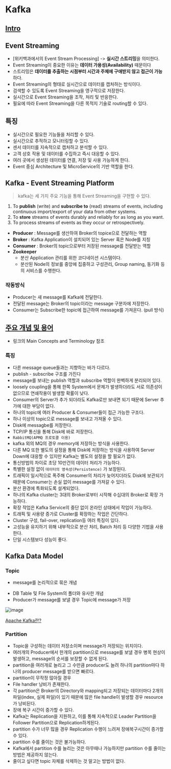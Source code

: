# Kafka

## [Intro](https://kafka.apache.org/intro)

## Event Streaming

* [위키백과에서의 Event Stream Processing] -> **실시간 스트리밍**을 의미한다.
* Event Streaming이 중요한 이유는 **데이터 가용성(Availability)** 때문이다
* 스트리밍은 **데이터를 추출하는 시점부터 시간과 주체에 구애받지 않고 접근이 가능**하다.
* Event Streaming의 형태로 실시간으로 데이터를 캡처하는 방식이다.
* 검색할 수 있도록 Event Streaming을 영구적으로 저장한다.
* 실시간으로 Event Streaming을 조작, 처리 및 반응한다.
* 필요에 따라 Event Streaming을 다른 목적지 기술로 routing할 수 있다.

## 특징

* 실시간으로 필요한 기능들을 처리할 수 있다.
* 실시간으로 추적하고 모니터링할 수 있다.
* 센서 데이터를 지속적으로 캡처하고 분석할 수 있다.
* 고객 상호 작용 및 데이터를 수집하고 즉시 대응할 수 있다.
* 여러 곳에서 생성된 데이터를 연결, 저장 및 사용 가능하게 한다.
* Event 중심 Architecture 및 MicroService의 기반 역할을 한다.

## Kafka - Event Streaming Platform

> kafka는 세 가지 주요 기능을 통해 Event Streaming을 구현할 수 있다.
1. To **publish** (write) and **subscribe to** (read) streams of events, including continuous import/export of your data from other systems.
2. To **store** streams of events durably and reliably for as long as you want.
3. To process streams of events as they occur or retrospectively.

* **Producer** : Message를 생산하여 Broker의 topice으로 전달하는 역할
* **Broker** : Kafka Application이 설치되어 있는 Server 혹은 Node를 지칭
* **Consumer** : Broker의 topic으로부터 저장된 message를 전달받는 역할
* **Zookeeper**
  * 분산 Application 관리를 위한 코디네이션 시스템이다.
  * 분산된 Node의 정보를 중앙에 집중하고 구성관리, Group naming, 동기화 등의 서비스를 수행한다.

### 작동방식
* Producer는 새 message를 Kafka에 전달한다.
* 전달된 message는 Broker의 topic이라는 message 구분자에 저장한다.
* Consumer는 Subscribe한 topic에 접근하여 message를 가져온다. (pull 방식)

## [주요 개념 및 용어](https://kafka.apache.org/intro)
  * 링크의 Main Concepts and Terminology 참조

### 특징
* 다른 message queue들과는 지향하는 바가 다르다.
* publish - subscribe 구조를 가진다
 * message를 보내는 publish 역할과 subscribe 역할이 완벽하게 분리되어 있다.
 * loosely coupling을 통해 한쪽 System에서 문제가 발생하더라도 서로 의존성이 없으므로 연쇄작용이 발생할 확률이 낮다.
 * Consumer의 Server가 추가 되더라도 Kafka로만 보내면 되기 때문에 Server 추가에 대한 부담이 없다.
 * 하나의 topic에 여러 Producer & Consumer들이 접근 가능한 구조다.
  * 하나 이상의 topic으로 message를 보내고 가져올 수 있다.
* Disk에 messagbe를 저장한다.
 * TCP/IP 통신을 통해 Disk에 바로 저장한다.
  * `RabbitMQ(APMQ 프로토콜 이용)`
  * kafka 외의 MQ의 경우 memory에 저장하는 방식을 사용한다.
  * 다른 MQ 또한 별도의 설정을 통해 Disk에 저장하는 방식을 사용하여 Server Down에 대응할 수 있지만 Kafka는 별도의 설정을 할 필요가 없다.
 * 통신방법의 차이로 초당 10만건의 데이터 처리가 가능하다.
 * 특별한 설정 없이 `데이터의 영속성(Persistence)` 가 보장된다.
 * 트래픽이 일시적으로 폭주해 Consumer의 처리가 늦어지더라도 Disk에 보관되기 때문에 Consumer는 손실 없이 message를 가져갈 수 있다.
* 분산 환경에 특화되도록 설계되었다.
 * 하나의 Kafka cluster는 3대의 Broker로부터 시작해 수십대의 Broker로 확장 가능하다.
 * 확장 작업은 Kafka Service의 중단 없이 온라인 상태에서 작업이 가능하다.
 * 트래픽 및 사용량 증가로 Cluster를 확장하는 작업은 간단하다.
* Cluster 구성, fail-over, replication등 여러 특징이 있다.
 * 고성능을 유지하기 위해 내부적으로 분산 처리, Batch 처리 등 다양한 기법을 사용한다.
 * 단일 시스템보다 성능이 좋다.

## Kafka Data Model

### Topic
* message를 논리적으로 묶은 개념
 - DB Table 및 File System의 폴더와 유사한 개념
 - Producer가 message를 보낼 경우 Topic에 message가 저장

![image](https://user-images.githubusercontent.com/62865808/166153510-934454bc-83ba-4602-b938-e508770b89df.png)

[Apache Kafka란?](https://velog.io/@jaehyeong/Apache-Kafka%EC%95%84%ED%8C%8C%EC%B9%98-%EC%B9%B4%ED%94%84%EC%B9%B4%EB%9E%80-%EB%AC%B4%EC%97%87%EC%9D%B8%EA%B0%80)

### Partition
* Topic을 구성하는 데이터 저장소이며 message가 저장되는 위치이다.
* 여러개의 Producer에서 한개의 partition으로 message를 보낼 경우 병목 현상이 발생하고, message의 순서를 보장할 수 없게 된다.
* partition을 여러개로 늘리고 그 수만큼 producer도 늘려 하나의 partition마다 하나의 producer message를 받으면 빠르다.
* partition이 무작정 많아질 경우
 * File handler 낭비가 존재한다.
  * 각 partition은 Broker의 Directory와 mapping되고 저장되는 데이터마다 2개의 파일(index, 실제 파일)이 있기 때문에 많은 file handle이 발생할 경우 resource가 낭비된다.
 * 장애 복구 시간이 증가할 수 있다.
  * Kafka는 Replication을 지원하고, 이를 통해 지속적으로 Leader Partition을 Follower Partition으로 Replication하게된다.
  * partition 수가 너무 많을 경우 Replication 수행이 느려져 장애복구시간이 증가할 수 있다.
 * partition 수를 줄이는 것은 불가능하다.
  * Kafka에서 partition 수를 늘리는 것은 아무때나 가능하지만 partition 수를 줄이는 방법은 제공하지 않는다.
  * 줄이고 싶다면 topic 자체를 삭제하는 것 말고는 방법이 없다.
